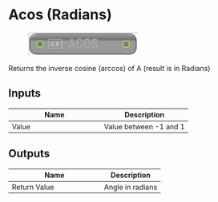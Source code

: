 # Acos (Radians)

<div align="left" data-full-width="false">

<figure><img src="Acos_(Radians).png" alt=""><figcaption></figcaption></figure>

</div>

Returns the inverse cosine (arccos) of A (result is in Radians)

## Inputs

<table>
<thead><tr><th width="170">Name</th><th>Description</th></tr></thead>
<tbody>
<tr><td>Value</td><td>Value between -1 and 1</td></tr>
</tbody>
</table>

## Outputs

<table>
<thead><tr><th width="170">Name</th><th>Description</th></tr></thead>
<tbody>
<tr><td>Return Value</td><td>Angle in radians</td></tr>
</tbody>
</table>